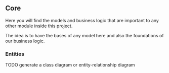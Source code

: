 ## Core

Here you will find the models and business logic that are important to any
other module inside this project.

The idea is to have the bases of any model here and also the foundations of 
our business logic.

### Entities

TODO generate a class diagram or entity-relationship diagram